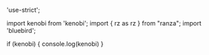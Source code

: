 'use-strict';

import kenobi from 'kenobi';
import { rz as rz } from "ranza";
import 'bluebird';

if (kenobi) {
    console.log(kenobi)
}